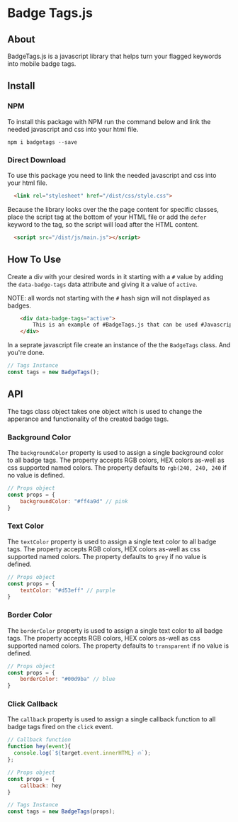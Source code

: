 
# Badge Tags.js


## About
BadgeTags.js is a javascript library that helps turn your flagged keywords into mobile badge tags.

## Install
### NPM

To install this package with NPM run the command below and link the needed javascript and css into your html file.
```text
npm i badgetags --save
```

### Direct Download
To use this package you need to link the needed javascript and css into your html file.
```html
  <link rel="stylesheet" href="/dist/css/style.css">
```
Because the library looks over the the page content for specific classes, place the script tag at the bottom of your HTML file or add the `defer` keyword to the tag, so the script will load after the HTML content.
```html
  <script src="/dist/js/main.js"></script>
```

## How To Use
Create a div with your desired words in it starting with a `#` value by adding the `data-badge-tags` data attribute and giving it a value of `active`.

NOTE: all words not starting with the `#` hash sign will not displayed as badges.

```html
    <div data-badge-tags="active">
        This is an example of #BadgeTags.js that can be used #Javascript.
    </div>
```

In a seprate javascript file create an instance of the the `BadgeTags` class. And you're done. 
```javascript
// Tags Instance
const tags = new BadgeTags();
```

## API
The tags class object takes one object witch is used to change the apperance and functionality of the created badge tags.



### Background Color
The `backgroundColor` property is used to assign a single background color to all badge tags. The property accepts RGB colors, HEX colors as-well as css supported named colors. The property defaults to `rgb(240, 240, 240` if no value is defined.
```javascript
// Props object
const props = {
    backgroundColor: "#ff4a9d" // pink
}
```
### Text Color
The `textColor` property is used to assign a single text color to all badge tags. The property accepts RGB colors, HEX colors as-well as css supported named colors. The property defaults to `grey` if no value is defined.
```javascript
// Props object
const props = {
    textColor: "#d53eff" // purple
}
```
### Border Color
The `borderColor` property is used to assign a single text color to all badge tags. The property accepts RGB colors, HEX colors as-well as css supported named colors. The property defaults to `transparent` if no value is defined.
```javascript
// Props object
const props = {
    borderColor: "#00d9ba" // blue
}
```

### Click Callback
The `callback` property is used to assign a single callback function to all badge tags fired on the `click` event.

```javascript
// Callback function
function hey(event){
  console.log(`${target.event.innerHTML} 🔥`);
};

// Props object
const props = {
    callback: hey
}

// Tags Instance
const tags = new BadgeTags(props);
```

